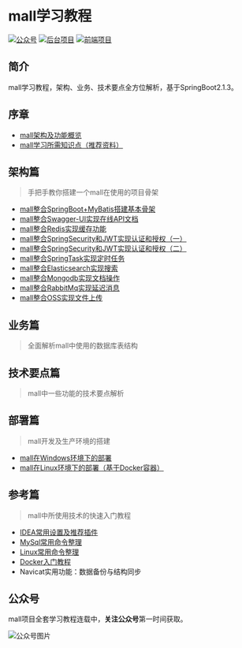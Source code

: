# mall学习教程
<p>
<a href="#公众号"><img src="http://macro-oss.oss-cn-shenzhen.aliyuncs.com/mall/badge/%E5%85%AC%E4%BC%97%E5%8F%B7-macrozheng-blue.svg" alt="公众号"></a>
<a href="https://github.com/macrozheng/mall"><img src="http://macro-oss.oss-cn-shenzhen.aliyuncs.com/mall/badge/%E5%90%8E%E5%8F%B0%E9%A1%B9%E7%9B%AE-mall-blue.svg" alt="后台项目"></a>
<a href="https://github.com/macrozheng/mall-admin-web"><img src="http://macro-oss.oss-cn-shenzhen.aliyuncs.com/mall/badge/%E5%89%8D%E7%AB%AF%E9%A1%B9%E7%9B%AE-mall--admin--web-green.svg" alt="前端项目"></a>
</p>

## 简介
mall学习教程，架构、业务、技术要点全方位解析，基于SpringBoot2.1.3。

## 序章
- [mall架构及功能概览](https://mp.weixin.qq.com/s/5zgJy8wD2zLoLxyCKSzm2w)
- [mall学习所需知识点（推荐资料）](https://mp.weixin.qq.com/s/X07aqD553AKbctqdicFmSQ)

## 架构篇
> 手把手教你搭建一个mall在使用的项目骨架

- [mall整合SpringBoot+MyBatis搭建基本骨架](https://mp.weixin.qq.com/s/ev3LOAKnU9CVJh1LkrHwAQ)
- [mall整合Swagger-UI实现在线API文档](https://mp.weixin.qq.com/s/HZwrt5611fc0KKNPWj244Q)
- [mall整合Redis实现缓存功能](https://mp.weixin.qq.com/s/j-Vx1vu4AqFJa-oxHdykaA)
- [mall整合SpringSecurity和JWT实现认证和授权（一）](https://mp.weixin.qq.com/s/HFAfcSGANrdVJeTmT-7X_A)
- [mall整合SpringSecurity和JWT实现认证和授权（二）](https://mp.weixin.qq.com/s/yO_8nAN-zoCB86ep4nuAOg)
- [mall整合SpringTask实现定时任务](https://mp.weixin.qq.com/s/CuBCpi-8sSYFtAwMVmcwOg)
- [mall整合Elasticsearch实现搜索](https://mp.weixin.qq.com/s/op7CTQS5dGOKv5BvRbeFow)
- [mall整合Mongodb实现文档操作](https://mp.weixin.qq.com/s/YZUnpp3QRHGKyuvN7UnWNw)
- [mall整合RabbitMq实现延迟消息](https://mp.weixin.qq.com/s/Rp4TfejQkYN00oQ-kMCRcg)
- [mall整合OSS实现文件上传](https://mp.weixin.qq.com/s/Tlep9XZEwofFyvkUZR0M6w)

## 业务篇
> 全面解析mall中使用的数据库表结构

## 技术要点篇
> mall中一些功能的技术要点解析

## 部署篇
> mall开发及生产环境的搭建

- [mall在Windows环境下的部署](https://github.com/macrozheng/mall/blob/master/document/reference/deploy-windows.md)
- [mall在Linux环境下的部署（基于Docker容器）](https://github.com/macrozheng/mall/blob/master/document/docker/docker-deploy.md)

## 参考篇
> mall中所使用技术的快速入门教程

- [IDEA常用设置及推荐插件](https://mp.weixin.qq.com/s/reEjg7XQqMeKhWpa4ypVhA)
- [MySql常用命令整理](https://github.com/macrozheng/mall/blob/master/document/reference/mysql.md)
- [Linux常用命令整理](https://github.com/macrozheng/mall/blob/master/document/reference/linux.md)
- [Docker入门教程](https://github.com/macrozheng/mall/blob/master/document/reference/docker.md)
- Navicat实用功能：数据备份与结构同步

## 公众号

mall项目全套学习教程连载中，**关注公众号**第一时间获取。

![公众号图片](http://macro-oss.oss-cn-shenzhen.aliyuncs.com/mall/banner/qrcode_for_macrozheng_258.jpg)
